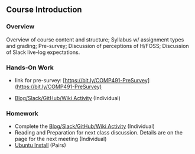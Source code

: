 ## Course Introduction

### Overview
Overview of course content and structure; Syllabus w/ assignment types and grading; Pre-survey; Discussion of perceptions of H/FOSS; Discussion of Slack live-log expectations.

### Hands-On Work

- link for pre-survey: [https://bit.ly/COMP491-PreSurvey](https://bit.ly/COMP491-PreSurvey)

- [Blog/Slack/GitHub/Wiki Activity](01-BlogSlackWikiGit.md) (Individual)

### Homework
- Complete the [Blog/Slack/GitHub/Wiki Activity](01-BlogSlackWikiGit.md) (Individual)
- Reading and Preparation for next class discussion. Details are on the page for the next meeting (Individual)
- [Ubuntu Install](01-UbuntuInstall.md) (Pairs)
